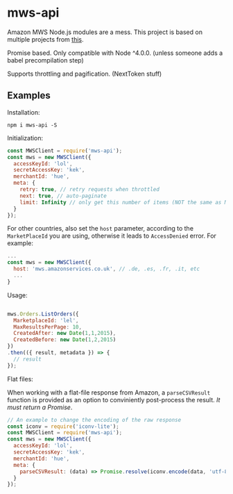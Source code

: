 mws-api
======

Amazon MWS Node.js modules are a mess. This project is based on multiple projects from [this](https://github.com/eibbors/mws-js/network).

Promise based. Only compatible with Node ^4.0.0. (unless someone adds a babel precompilation step)

Supports throttling and pagification. (NextToken stuff)

Examples
--------

Installation:
```
npm i mws-api -S
```

Initialization:

```javascript
const MWSClient = require('mws-api');
const mws = new MWSClient({
  accessKeyId: 'lol',
  secretAccessKey: 'kek',
  merchantId: 'hue',
  meta: {
    retry: true, // retry requests when throttled
    next: true, // auto-paginate
    limit: Infinity // only get this number of items (NOT the same as MaxRequestsPerPage)
  }
});
```

For other countries, also set the `host` parameter, according to the `MarketPlaceId` you are using, otherwise it leads to `AccessDenied` error. For example:
```javascript
...
const mws = new MWSClient({
  host: 'mws.amazonservices.co.uk', // .de, .es, .fr, .it, etc
  ...
}
```

Usage:

```javascript

mws.Orders.ListOrders({
  MarketplaceId: 'lel',
  MaxResultsPerPage: 10,
  CreatedAfter: new Date(1,1,2015),
  CreatedBefore: new Date(1,2,2015)
})
.then(({ result, metadata }) => {
  // result
});
```

Flat files:

When working with a flat-file response from Amazon, a `parseCSVResult` function is provided as an
option to conviniently post-process the result. *It must return a Promise*.

```javascript
// An example to change the encoding of the raw response
const iconv = require('iconv-lite');
const MWSClient = require('mws-api');
const mws = new MWSClient({
  accessKeyId: 'lol',
  secretAccessKey: 'kek',
  merchantId: 'hue',
  meta: {
    parseCSVResult: (data) => Promise.resolve(iconv.encode(data, 'utf-8').toString())
  }
});
```

